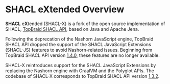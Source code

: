 # **SHACL** e**X**tended Overview

**SHACL** e**X**tended (SHACL-X) is a fork of the open source implementation of SHACL, [TopBraid SHACL API](https://github.com/TopQuadrant/shacl), based on Java and Apache Jena.

Following the deprecation of the Nashorn JavaScript engine, TopBraid SHACL API dropped the support of the SHACL JavaScript Extensions (SHACL-JS) features to avoid Nashorn-related issues. Beginning from TopBraid SHACL API version [1.4.0](https://github.com/TopQuadrant/shacl/releases/tag/v1.4.0), these features are no longer available.

SHACL-X reintroduces support for the SHACL JavaScript Extensions by replacing the Nashorn engine with GraalVM and the Polyglot APIs. The codebase of SHACL-X corresponds to TopBraid SHACL API version [1.3.2](https://github.com/TopQuadrant/shacl/releases/tag/shacl-1.3.2).
